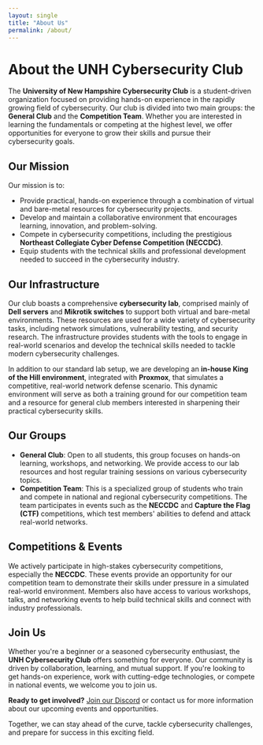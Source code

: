```yaml
---
layout: single
title: "About Us"
permalink: /about/
---
```


# About the UNH Cybersecurity Club

The **University of New Hampshire Cybersecurity Club** is a student-driven organization focused on providing hands-on experience in the rapidly growing field of cybersecurity. Our club is divided into two main groups: the **General Club** and the **Competition Team**. Whether you are interested in learning the fundamentals or competing at the highest level, we offer opportunities for everyone to grow their skills and pursue their cybersecurity goals.

## Our Mission  
Our mission is to:
- Provide practical, hands-on experience through a combination of virtual and bare-metal resources for cybersecurity projects.
- Develop and maintain a collaborative environment that encourages learning, innovation, and problem-solving.
- Compete in cybersecurity competitions, including the prestigious **Northeast Collegiate Cyber Defense Competition (NECCDC)**.
- Equip students with the technical skills and professional development needed to succeed in the cybersecurity industry.

## Our Infrastructure  
Our club boasts a comprehensive **cybersecurity lab**, comprised mainly of **Dell servers** and **Mikrotik switches** to support both virtual and bare-metal environments. These resources are used for a wide variety of cybersecurity tasks, including network simulations, vulnerability testing, and security research. The infrastructure provides students with the tools to engage in real-world scenarios and develop the technical skills needed to tackle modern cybersecurity challenges.

In addition to our standard lab setup, we are developing an **in-house King of the Hill environment**, integrated with **Proxmox**, that simulates a competitive, real-world network defense scenario. This dynamic environment will serve as both a training ground for our competition team and a resource for general club members interested in sharpening their practical cybersecurity skills.

## Our Groups  
- **General Club**: Open to all students, this group focuses on hands-on learning, workshops, and networking. We provide access to our lab resources and host regular training sessions on various cybersecurity topics.
- **Competition Team**: This is a specialized group of students who train and compete in national and regional cybersecurity competitions. The team participates in events such as the **NECCDC** and **Capture the Flag (CTF)** competitions, which test members' abilities to defend and attack real-world networks.

## Competitions & Events  
We actively participate in high-stakes cybersecurity competitions, especially the **NECCDC**. These events provide an opportunity for our competition team to demonstrate their skills under pressure in a simulated real-world environment. Members also have access to various workshops, talks, and networking events to help build technical skills and connect with industry professionals.

## Join Us  
Whether you're a beginner or a seasoned cybersecurity enthusiast, the **UNH Cybersecurity Club** offers something for everyone. Our community is driven by collaboration, learning, and mutual support. If you're looking to get hands-on experience, work with cutting-edge technologies, or compete in national events, we welcome you to join us.

**Ready to get involved?** [Join our Discord](https://discord.gg/7TUV6aZV) or contact us for more information about our upcoming events and opportunities.

Together, we can stay ahead of the curve, tackle cybersecurity challenges, and prepare for success in this exciting field.
